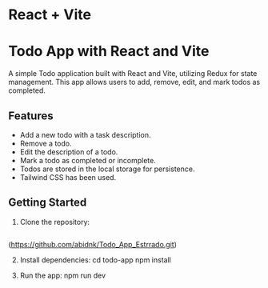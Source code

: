 # React + Vite

# Todo App with React and Vite

A simple Todo application built with React and Vite, utilizing Redux for state management. This app allows users to add, remove, edit, and mark todos as completed.

## Features

- Add a new todo with a task description.
- Remove a todo.
- Edit the description of a todo.
- Mark a todo as completed or incomplete.
- Todos are stored in the local storage for persistence.
- Tailwind CSS has been used. 

## Getting Started

1. Clone the repository:

   ```bash
  (https://github.com/abidnk/Todo_App_Estrrado.git)

2. Install dependencies:
     cd todo-app
     npm install

3. Run the app:
     npm run dev


     

